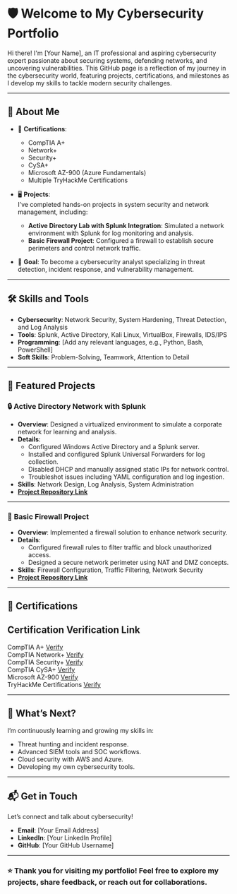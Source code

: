 <link rel="stylesheet" href="style.css">

# 🛡️ Welcome to My Cybersecurity Portfolio

Hi there! I'm [Your Name], an IT professional and aspiring cybersecurity expert passionate about securing systems, defending networks, and uncovering vulnerabilities. This GitHub page is a reflection of my journey in the cybersecurity world, featuring projects, certifications, and milestones as I develop my skills to tackle modern security challenges.

---

## 🚀 About Me
- 🌟 **Certifications**:  
  - CompTIA A+  
  - Network+  
  - Security+  
  - CySA+  
  - Microsoft AZ-900 (Azure Fundamentals)  
  - Multiple TryHackMe Certifications  

- 🖥️ **Projects**:  
  I’ve completed hands-on projects in system security and network management, including:
  - **Active Directory Lab with Splunk Integration**: Simulated a network environment with Splunk for log monitoring and analysis.
  - **Basic Firewall Project**: Configured a firewall to establish secure perimeters and control network traffic.
  
- 🎯 **Goal**: To become a cybersecurity analyst specializing in threat detection, incident response, and vulnerability management.

---

## 🛠️ Skills and Tools
- **Cybersecurity**: Network Security, System Hardening, Threat Detection, and Log Analysis  
- **Tools**: Splunk, Active Directory, Kali Linux, VirtualBox, Firewalls, IDS/IPS  
- **Programming**: [Add any relevant languages, e.g., Python, Bash, PowerShell]  
- **Soft Skills**: Problem-Solving, Teamwork, Attention to Detail  

---

## 📂 Featured Projects

### 🔒 **Active Directory Network with Splunk**
- **Overview**: Designed a virtualized environment to simulate a corporate network for learning and analysis.
- **Details**:
  - Configured Windows Active Directory and a Splunk server.
  - Installed and configured Splunk Universal Forwarders for log collection.
  - Disabled DHCP and manually assigned static IPs for network control.
  - Troubleshot issues including YAML configuration and log ingestion.
- **Skills**: Network Design, Log Analysis, System Administration  
- **[Project Repository Link](#)**

---

### 🧱 **Basic Firewall Project**
- **Overview**: Implemented a firewall solution to enhance network security.
- **Details**:
  - Configured firewall rules to filter traffic and block unauthorized access.
  - Designed a secure network perimeter using NAT and DMZ concepts.
- **Skills**: Firewall Configuration, Traffic Filtering, Network Security  
- **[Project Repository Link](#)**

---

## 📜 Certifications

 Certification                        Verification Link       
-------------------------------------------------------------------
 CompTIA A+                          [Verify](https://www.credly.com/badges/ea4f7582-faf8-46d4-a005-2367395f0a5f)            
 CompTIA Network+                    [Verify](https://www.credly.com/badges/9efa6aea-5ed4-4356-a585-b2e48390f766)            
 CompTIA Security+                   [Verify](https://www.credly.com/badges/2942a1cf-3284-4278-8216-2e1594871b83)            
 CompTIA CySA+                       [Verify](https://www.credly.com/badges/b02d3b90-6e3a-44d3-8e7b-fc96b78cf862)            
 Microsoft AZ-900                  [Verify](https://learn.microsoft.com/en-us/users/04378874/credentials/957e484d34e8bf76?ref=https%3A%2F%2Fwww.linkedin.com%2F)            
 TryHackMe Certifications          [Verify](https://tryhackme.com/r/p/NigelV.95)            

---

## 🌱 What’s Next?
I’m continuously learning and growing my skills in:
- Threat hunting and incident response.
- Advanced SIEM tools and SOC workflows.
- Cloud security with AWS and Azure.
- Developing my own cybersecurity tools.

---

## 📬 Get in Touch
Let’s connect and talk about cybersecurity!  
- **Email**: [Your Email Address]  
- **LinkedIn**: [Your LinkedIn Profile]  
- **GitHub**: [Your GitHub Username]  

---

### ⭐ Thank you for visiting my portfolio! Feel free to explore my projects, share feedback, or reach out for collaborations.
